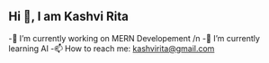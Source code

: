 ## Hi 👋, I am Kashvi Rita

-🔭 I’m currently working on MERN Developement /n
-🌱 I’m currently learning AI
-📫 How to reach me: kashvirita@gmail.com

<!--
**Kashvirita/kashvirita** is a ✨ _special_ ✨ repository because its `README.md` (this file) appears on your GitHub profile.

Here are some ideas to get you started:

- 🔭 I’m currently working on ... MERN Developement 
- 🌱 I’m currently learning ... AI
- 👯 I’m looking to collaborate on ...
- 🤔 I’m looking for help with ...
- 💬 Ask me about ...
- 📫 How to reach me: ...  kashvirita@gmail.com
- 😄 Pronouns: ...
- ⚡ Fun fact: ...
-->
